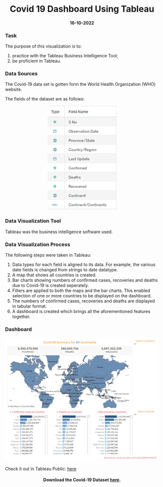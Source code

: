<h1 align="center">Covid 19 Dashboard Using Tableau</h1>
<h4 align="center">16-10-2022</h4> 

<h3>Task</h3> 
<p>The purpose of this visualization is to:</p>
<ol>
  <li>practice with the Tableau Business Intelligence Tool;</li>
  <li>be proficient in Tableau.</li>
</ol>
<h3>Data Sources</h3> 
<p>The Covid-19 data set is gotten form the World Health Organization (WHO) website. <p>
<div>
  <p>The fields of the dataset are as follows:</p> 
   <p align="center"><img src="Images/covid-19-fields.png"></p>
</div>

<h3>Data Visualization Tool</h3>
<p>Tableau was the  business intelligence software used.</p> 

<h3>Data Visualization Process</h3>
<p>The following steps were taken in Tableau:</p> 
<ol>
   <li>Data types for each field is aligned to its data. For example, the various date fields is changed from strings to date datatype.</li>
   <li>A map that shows all countries is created.</li>
   <li>Bar charts showing numbers of confirmed cases, recoveries and deaths due to Covid-19 is created seperately.</li>
   <li>Filters are applied to both the maps and the bar charts. This enabled selection of one or more countries to be displayed on the dashboard.</li>
   <li>The numbers of confirmed cases, recoveries and deaths are displayed in tabular format.</li>
   <li>A dashboard is created which brings all the aforementioned features together.</li>
</ol>
<h3>Dashboard</h3>
<p align="center">
   <img src="Images/covid-19-dashboard.png" >
</p>
<span>Check it out in Tableau Public: <a href="https://public.tableau.com/views/DashboardProjectonCovid-19Dataset/Covid-19Dashboard?:language=en-US&:display_count=n&:origin=viz_share_link">here</a></span>

<br>
<h4 align="center">Download the Covid-19 Dataset <a href="https://github.com/shittuadams/Covid-19-Dashboard/blob/main/covid_19_data.xlsx" target="_blank">here</a>.</h4>
